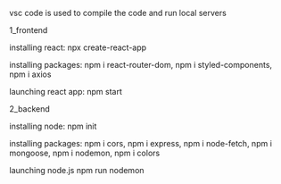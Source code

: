 vsc code is used to compile the code and run local servers

1_frontend

installing react:
npx create-react-app

installing packages:
npm i react-router-dom,
npm i styled-components,
npm i axios

launching react app:
npm start

2_backend

installing node:
npm init

installing packages:
npm i cors,
npm i express,
npm i node-fetch,
npm i mongoose,
npm i nodemon,
npm i colors

launching node.js
npm run nodemon
